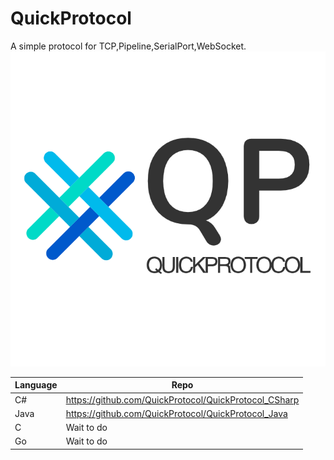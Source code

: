 # QuickProtocol
A simple protocol for TCP,Pipeline,SerialPort,WebSocket. 
![Logo](logo.png "QuickProtocol")

| Language      | Repo |
| ----------- | ----------- |
| C#      | https://github.com/QuickProtocol/QuickProtocol_CSharp       |
| Java   | https://github.com/QuickProtocol/QuickProtocol_Java        |
| C   | Wait to do        |
| Go   | Wait to do        |
